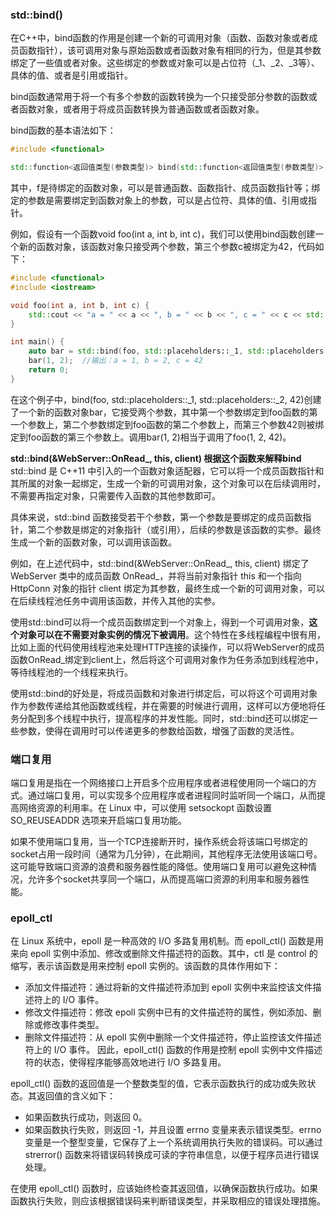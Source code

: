 ### std::bind()
在C++中，bind函数的作用是创建一个新的可调用对象（函数、函数对象或者成员函数指针），该可调用对象与原始函数或者函数对象有相同的行为，但是其参数绑定了一些值或者对象。这些绑定的参数或对象可以是占位符（_1、_2、_3等）、具体的值、或者是引用或指针。

bind函数通常用于将一个有多个参数的函数转换为一个只接受部分参数的函数或者函数对象，或者用于将成员函数转换为普通函数或者函数对象。

bind函数的基本语法如下：
```c++
#include <functional>

std::function<返回值类型(参数类型)> bind(std::function<返回值类型(参数类型)> f, 绑定的参数);

```

其中，f是待绑定的函数对象，可以是普通函数、函数指针、成员函数指针等；绑定的参数是需要绑定到函数对象上的参数，可以是占位符、具体的值、引用或指针。

例如，假设有一个函数void foo(int a, int b, int c)，我们可以使用bind函数创建一个新的函数对象，该函数对象只接受两个参数，第三个参数c被绑定为42，代码如下：
```c++
#include <functional>
#include <iostream>

void foo(int a, int b, int c) {
    std::cout << "a = " << a << ", b = " << b << ", c = " << c << std::endl;
}

int main() {
    auto bar = std::bind(foo, std::placeholders::_1, std::placeholders::_2, 42);
    bar(1, 2);  //输出：a = 1, b = 2, c = 42
    return 0;
}

```

在这个例子中，bind(foo, std::placeholders::_1, std::placeholders::_2, 42)创建了一个新的函数对象bar，它接受两个参数，其中第一个参数绑定到foo函数的第一个参数上，第二个参数绑定到foo函数的第二个参数上，而第三个参数42则被绑定到foo函数的第三个参数上。调用bar(1, 2)相当于调用了foo(1, 2, 42)。

**std::bind(&WebServer::OnRead_, this, client) 根据这个函数来解释bind**
std::bind 是 C++11 中引入的一个函数对象适配器，它可以将一个成员函数指针和其所属的对象一起绑定，生成一个新的可调用对象，这个对象可以在后续调用时，不需要再指定对象，只需要传入函数的其他参数即可。

具体来说，std::bind 函数接受若干个参数，第一个参数是要绑定的成员函数指针，第二个参数是绑定的对象指针（或引用），后续的参数是该函数的实参。最终生成一个新的函数对象，可以调用该函数。

例如，在上述代码中，std::bind(&WebServer::OnRead_, this, client) 绑定了 WebServer 类中的成员函数 OnRead_，并将当前对象指针 this 和一个指向 HttpConn 对象的指针 client 绑定为其参数，最终生成一个新的可调用对象，可以在后续线程池任务中调用该函数，并传入其他的实参。

使用std::bind可以将一个成员函数绑定到一个对象上，得到一个可调用对象，**这个对象可以在不需要对象实例的情况下被调用**。这个特性在多线程编程中很有用，比如上面的代码使用线程池来处理HTTP连接的读操作，可以将WebServer的成员函数OnRead_绑定到client上，然后将这个可调用对象作为任务添加到线程池中，等待线程池的一个线程来执行。

使用std::bind的好处是，将成员函数和对象进行绑定后，可以将这个可调用对象作为参数传递给其他函数或线程，并在需要的时候进行调用，这样可以方便地将任务分配到多个线程中执行，提高程序的并发性能。同时，std::bind还可以绑定一些参数，使得在调用时可以传递更多的参数给函数，增强了函数的灵活性。

### 端口复用
端口复用是指在一个网络接口上开启多个应用程序或者进程使用同一个端口的方式。通过端口复用，可以实现多个应用程序或者进程同时监听同一个端口，从而提高网络资源的利用率。在 Linux 中，可以使用 setsockopt 函数设置 SO_REUSEADDR 选项来开启端口复用功能。

如果不使用端口复用，当一个TCP连接断开时，操作系统会将该端口号绑定的socket占用一段时间（通常为几分钟），在此期间，其他程序无法使用该端口号。这可能导致端口资源的浪费和服务器性能的降低。使用端口复用可以避免这种情况，允许多个socket共享同一个端口，从而提高端口资源的利用率和服务器性能。


### epoll_ctl
在 Linux 系统中，epoll 是一种高效的 I/O 多路复用机制。而 epoll_ctl() 函数是用来向 epoll 实例中添加、修改或删除文件描述符的函数。其中，ctl 是 control 的缩写，表示该函数是用来控制 epoll 实例的。该函数的具体作用如下：

- 添加文件描述符：通过将新的文件描述符添加到 epoll 实例中来监控该文件描述符上的 I/O 事件。
- 修改文件描述符：修改 epoll 实例中已有的文件描述符的属性，例如添加、删除或修改事件类型。
- 删除文件描述符：从 epoll 实例中删除一个文件描述符，停止监控该文件描述符上的 I/O 事件。
因此，epoll_ctl() 函数的作用是控制 epoll 实例中文件描述符的状态，使得程序能够高效地进行 I/O 多路复用。

epoll_ctl() 函数的返回值是一个整数类型的值，它表示函数执行的成功或失败状态。其返回值的含义如下：

- 如果函数执行成功，则返回 0。
- 如果函数执行失败，则返回 -1，并且设置 errno 变量来表示错误类型。errno 变量是一个整型变量，它保存了上一个系统调用执行失败的错误码。可以通过 strerror() 函数来将错误码转换成可读的字符串信息，以便于程序员进行错误处理。

在使用 epoll_ctl() 函数时，应该始终检查其返回值，以确保函数执行成功。如果函数执行失败，则应该根据错误码来判断错误类型，并采取相应的错误处理措施。


